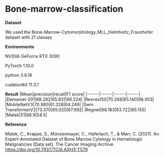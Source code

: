 # Bone-marrow-classification

**Dataset**

 We used the Bone-Marrow-Cytomorphology_MLL_Helmholtz_Fraunhofer dataset with 21 classes

 
**Environments**

 NVIDIA GeForce RTX 3090
 
 PyTorch 1.10.0
 
 python 3.8.18
 
 cudatoolkit 11.3.1


**Result**
 |Mean|precision|recall|F1 score|
 |------|------|------|------|
 |Densenet-201|68.292|65.831|66.524|
 |Resnext50|70.268|65.140|66.953|
 |MobileNetV3|70.980|61.328|64.249|
 |Swin TransformerV2|73.370|65.020|67.992|
 |Regnet|68.183|63.722|65.155|
 |Matek|51|68.9|54.5|

 
**Reference**

 Matek, C., Krappe, S., Münzenmayer, C., Haferlach, T., & Marr, C. (2021). An Expert-Annotated Dataset of Bone Marrow Cytology in Hematologic Malignancies [Data set]. The Cancer Imaging Archive. https://doi.org/10.7937/TCIA.AXH3-T579
